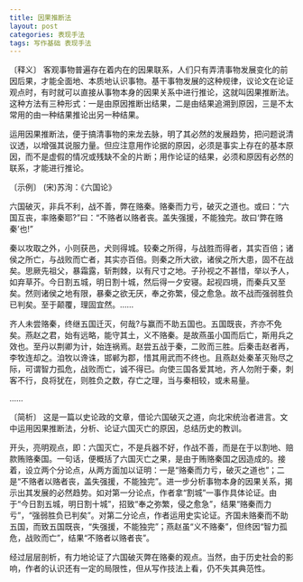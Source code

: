 ```yaml
---
title: 因果推断法
layout: post
categories: 表现手法
tags: 写作基础 表现手法
---
```


〔释义〕 客观事物普遍存在着内在的因果联系，人们只有弄清事物发展变化的前因后果，才能全面地、本质地认识事物。基干事物发展的这种规律，议论文在论证观点时，有时就可以直接从事物本身的因果关系中进行推论，这就叫因果推断法。这种方法有三种形式：一是由原因推断出结果，二是由结果追溯到原因，三是不太常用的由一种结果推论出另一种结果。

运用因果推断法，便于搞清事物的来龙去脉，明了其必然的发展趋势，把问题说清议透，以增强其说服力量。但应注意用作论据的原因，必须是事实上存在的基本原因，而不是虚假的情况或残缺不全的片断；用作论证的结果，必须和原因有必然的联系，才能进行推论。

〔示例〕 (宋)苏洵：《六国论》

六国破灭，非兵不利，战不善，弊在赂秦。赂秦而力亏，破灭之道也。或曰：“六国互丧，率赂秦耶?”曰：“不赂者以赂者丧。盖失强援，不能独完。故曰‘弊在赂秦’也!”

秦以攻取之外，小则获邑，犬则得城。较秦之所得，与战胜而得者，其实百倍；诸侯之所亡，与战败而亡者，其实亦百倍。则秦之所大欲，诸侯之所大患，固不在战矣。思厥先祖父，暴霜露，斩荆棘，以有尺寸之地。子孙视之不甚惜，举以予人，如弃草芥。今日割五城，明日割十城，然后得一夕安寝。起视四境，而秦兵又至矣。然则诸侯之地有限，暴秦之欲无厌，奉之弥繁，侵之愈急。故不战而强弱胜负已判矣。至于颠覆，理固宜然。……

齐人未尝赂秦，终继五国迁灭，何哉?与赢而不助五国也。五国既丧，齐亦不免矣。燕赵之君，始有远略，能守其土，义不赂秦。是故燕虽小国而后亡，斯用兵之效也。至丹以荆卿为计，始连祸焉。赵尝五战于秦，二败而三胜。后秦击赵者再，李牧连却之。洎牧以谗诛，邯郸为郡，惜其用武而不终也。且燕赵处秦革灭殆尽之际，可谓智力孤危，战败而亡，诚不得已。向使三国各爱其地，齐人勿附于秦，刺客不行，良将犹在，则胜负之数，存亡之理，当与秦相较，或未易量。

……

〔简析〕 这是一篇以史论政的文章，借论六国破灭之道，向北宋统治者进言。文中运用因果推断法，分析、论证六国灭亡的原因，总结历史的教训。

开头，亮明观点，即：六国灭亡，不是兵器不好，作战不善，而是在于以割地、赔款贿赂秦国。一句话，便概括了六国灭亡之果，是由于贿赂秦国之因造成的。接着，设立两个分论点，从两方面加以证明：一是“赂秦而力亏，破灭之道也”；二是“不赂者以赂者丧，盖失强援，不能独完”。进一步分析事物本身的因果关系，揭示出其发展的必然趋势。如对第一分论点，作者拿“割城”一事作具体论证。由于“今日割五城，明日割十城”，招致“奉之弥繁，侵之愈急”，结果“赂秦而力亏”，“强弱胜负已判矣”。对第二分论点，作者运用史实论证。齐国未赂秦而不助五国，而致五国既丧，“失强援，不能独完”；燕赵虽“义不赂秦”，但终因“智力孤危，战败而亡”，结果“不赂者以赂者丧”。

经过层层剖析，有力地论证了六国破灭弊在赂秦的观点。当然，由于历史社会的影响，作者的认识还有一定的局限性，但从写作技法上看，仍不失其典范性。 